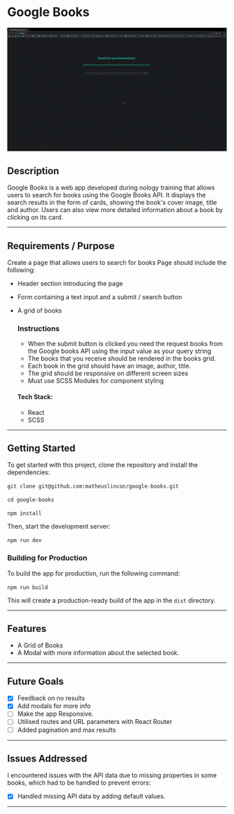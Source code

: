 # Google Books

![](https://github.com/matheuslincon/google-books/blob/main/gif/books.gif)

## Description

Google Books is a web app developed during nology training that allows users to search for books using the Google Books API. It displays the search results in the form of cards, showing the book's cover image, title and author. Users can also view more detailed information about a book by clicking on its card.

---

## Requirements / Purpose

Create a page that allows users to search for books Page should include the following:

- Header section introducing the page
- Form containing a text input and a submit / search button
- A grid of books

  ### Instructions

  - When the submit button is clicked you need the request books from the Google books API using the input value as your query string
  - The books that you receive should be rendered in the books grid.
  - Each book in the grid should have an image, author, title.
  - The grid should be responsive on different screen sizes
  - Must use SCSS Modules for component styling

  #### Tech Stack:
    - React
    - SCSS

---

## Getting Started

To get started with this project, clone the repository and install the dependencies:

`git clone git@github.com:matheuslincon/google-books.git`

`cd google-books`

`npm install`

Then, start the development server:

`npm run dev`

  ### Building for Production

  To build the app for production, run the following command:

  `npm run build`

  This will create a production-ready build of the app in the `dist` directory.

---

## Features

-   A Grid of Books
-   A Modal with more information about the selected book.

---

## Future Goals
-   [x] Feedback on no results
-   [x] Add modals for more info
-   [ ] Make the app Responsive.
-   [ ] Utilised routes and URL parameters with React Router
-   [ ] Added pagination and max results
---

## Issues Addressed
I encountered issues with the API data due to missing properties in some books, which had to be handled to prevent errors:

- [x] Handled missing API data by adding default values.

---